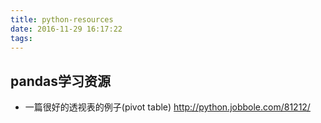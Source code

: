 ```yaml
---
title: python-resources
date: 2016-11-29 16:17:22
tags:
---
```


## pandas学习资源

- 一篇很好的透视表的例子(pivot table)
http://python.jobbole.com/81212/

